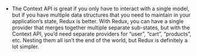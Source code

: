 - The Context API is great if you only have to interact with a single model, but if you have multiple data structures that you need to maintain in your application’s state, Redux is better.
With Redux, you can have a single provider that merges together multiple separate sub-states, but with the Context API, you’d need separate providers for “user”, “cart”, “products”, etc. Nesting them all isn’t the end of the world, but Redux is definitely a lot simpler.
